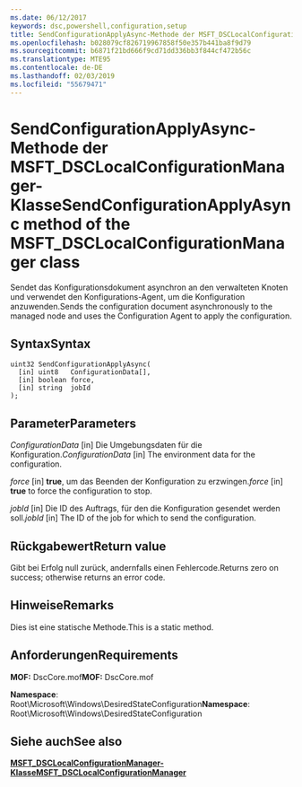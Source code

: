 ```yaml
---
ms.date: 06/12/2017
keywords: dsc,powershell,configuration,setup
title: SendConfigurationApplyAsync-Methode der MSFT_DSCLocalConfigurationManager-Klasse
ms.openlocfilehash: b028079cf826719967858f50e357b441ba8f9d79
ms.sourcegitcommit: b6871f21bd666f9cd71dd336bb3f844cf472b56c
ms.translationtype: MTE95
ms.contentlocale: de-DE
ms.lasthandoff: 02/03/2019
ms.locfileid: "55679471"
---
```

# <a name="sendconfigurationapplyasync-method-of-the-msftdsclocalconfigurationmanager-class"></a><span data-ttu-id="7e3a4-103">SendConfigurationApplyAsync-Methode der MSFT_DSCLocalConfigurationManager-Klasse</span><span class="sxs-lookup"><span data-stu-id="7e3a4-103">SendConfigurationApplyAsync method of the MSFT_DSCLocalConfigurationManager class</span></span>

<span data-ttu-id="7e3a4-104">Sendet das Konfigurationsdokument asynchron an den verwalteten Knoten und verwendet den Konfigurations-Agent, um die Konfiguration anzuwenden.</span><span class="sxs-lookup"><span data-stu-id="7e3a4-104">Sends the configuration document asynchronously to the managed node and uses the Configuration Agent to apply the configuration.</span></span>

## <a name="syntax"></a><span data-ttu-id="7e3a4-105">Syntax</span><span class="sxs-lookup"><span data-stu-id="7e3a4-105">Syntax</span></span>

```mof
uint32 SendConfigurationApplyAsync(
  [in] uint8   ConfigurationData[],
  [in] boolean force,
  [in] string  jobId
);
```

## <a name="parameters"></a><span data-ttu-id="7e3a4-106">Parameter</span><span class="sxs-lookup"><span data-stu-id="7e3a4-106">Parameters</span></span>

<span data-ttu-id="7e3a4-107">*ConfigurationData* \[in\] Die Umgebungsdaten für die Konfiguration.</span><span class="sxs-lookup"><span data-stu-id="7e3a4-107">*ConfigurationData* \[in\] The environment data for the configuration.</span></span>

<span data-ttu-id="7e3a4-108">*force* \[in\] **true**, um das Beenden der Konfiguration zu erzwingen.</span><span class="sxs-lookup"><span data-stu-id="7e3a4-108">*force* \[in\] **true** to force the configuration to stop.</span></span>

<span data-ttu-id="7e3a4-109">*jobId* \[in\] Die ID des Auftrags, für den die Konfiguration gesendet werden soll.</span><span class="sxs-lookup"><span data-stu-id="7e3a4-109">*jobId* \[in\] The ID of the job for which to send the configuration.</span></span>

## <a name="return-value"></a><span data-ttu-id="7e3a4-110">Rückgabewert</span><span class="sxs-lookup"><span data-stu-id="7e3a4-110">Return value</span></span>

<span data-ttu-id="7e3a4-111">Gibt bei Erfolg null zurück, andernfalls einen Fehlercode.</span><span class="sxs-lookup"><span data-stu-id="7e3a4-111">Returns zero on success; otherwise returns an error code.</span></span>

## <a name="remarks"></a><span data-ttu-id="7e3a4-112">Hinweise</span><span class="sxs-lookup"><span data-stu-id="7e3a4-112">Remarks</span></span>

<span data-ttu-id="7e3a4-113">Dies ist eine statische Methode.</span><span class="sxs-lookup"><span data-stu-id="7e3a4-113">This is a static method.</span></span>

## <a name="requirements"></a><span data-ttu-id="7e3a4-114">Anforderungen</span><span class="sxs-lookup"><span data-stu-id="7e3a4-114">Requirements</span></span>

<span data-ttu-id="7e3a4-115">**MOF:** DscCore.mof</span><span class="sxs-lookup"><span data-stu-id="7e3a4-115">**MOF:** DscCore.mof</span></span>

<span data-ttu-id="7e3a4-116">**Namespace**: Root\Microsoft\Windows\DesiredStateConfiguration</span><span class="sxs-lookup"><span data-stu-id="7e3a4-116">**Namespace**: Root\Microsoft\Windows\DesiredStateConfiguration</span></span>

## <a name="see-also"></a><span data-ttu-id="7e3a4-117">Siehe auch</span><span class="sxs-lookup"><span data-stu-id="7e3a4-117">See also</span></span>

[<span data-ttu-id="7e3a4-118">**MSFT_DSCLocalConfigurationManager-Klasse**</span><span class="sxs-lookup"><span data-stu-id="7e3a4-118">**MSFT_DSCLocalConfigurationManager**</span></span>](msft-dsclocalconfigurationmanager.md)